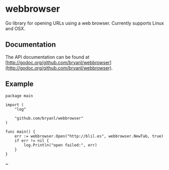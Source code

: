 # webbrowser

Go library for opening URLs using a web browser. Currently supports Linux and OSX.

## Documentation

The API documentation can be found at [http://godoc.org/github.com/bryanl/webbrowser](http://godoc.org/github.com/bryanl/webbrowser).

## Example

```
package main

import (
    "log"

    "github.com/bryanl/webbrowser"
)

func main() {
    err := webbrowser.Open("http://blil.es", webbrowser.NewTab, true)
    if err != nil {
        log.Println("open failed:", err)
    }
}
```
~
